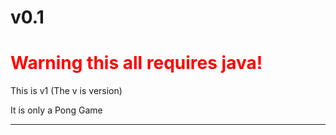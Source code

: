 <h1>v0.1</h1>

<h1 style="color: red;">Warning this all requires java!</h1>
This is v1 (The v is version)

It is only a Pong Game
<hr/>

